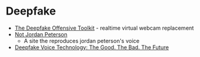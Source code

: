 Deepfake
========

* [The Deepfake Offensive Toolkit](https://github.com/sensity-ai/dot) - realtime virtual webcam replacement
* [Not Jordan Peterson](https://notjordanpeterson.com/)
    * A site the reproduces jordan peterson's voice
* [Deepfake Voice Technology: The Good. The Bad. The Future](https://www.econotimes.com/Deepfake-Voice-Technology-The-Good-The-Bad-The-Future-1601278)

